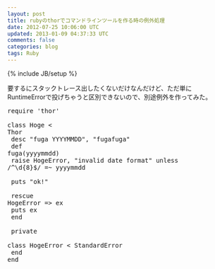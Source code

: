 ```yaml
---
layout: post
title: rubyのthorでコマンドラインツールを作る時の例外処理
date: 2012-07-25 10:06:00 UTC
updated: 2013-01-09 04:37:33 UTC
comments: false
categories: blog
tags: Ruby
---
```

{% include JB/setup %}

要するにスタックトレース出したくないだけなんだけど、ただ単にRuntimeErrorで投げちゃうと区別できないので、別途例外を作ってみた。 <br /><pre class="brush:ruby">require 'thor'<br /><br />class Hoge &lt; Thor<br />  desc "fuga YYYYMMDD", "fugafuga"<br />  def fuga(yyyymmdd)<br />    raise HogeError, "invalid date format" unless /^\d{8}$/ =~ yyyymmdd<br /><br />    puts "ok!"<br /><br />  rescue HogeError =&gt; ex<br />    puts ex<br />  end<br />  <br />  private<br />  class HogeError &lt; StandardError<br />  end<br />end<br /></pre>